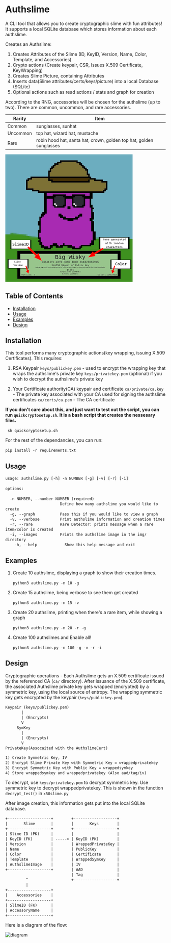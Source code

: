# Authslime	

A CLI tool that allows you to create cryptographic slime with fun attributes! It supports a local SQLite database which stores information about each authslime. 

Creates an Authslime:
 1. Creates Attributes of the Slime (ID, KeyID, Version, Name, Color, Template, and Accessories)
 2. Crypto actions (Create keypair, CSR, Issues X.509 Certificate, KeyWrapping)
 3. Creates Slime Picture, containing Attributes
 4. Inserts data(Slime attributes/certs/keys/picture) into a local Database (SQLite)
 5. Optional actions such as read actions / stats and graph for creation

According to the RNG, accessories will be chosen for the authslime (up to two). There are common, uncommon, and rare accessories. 

| Rarity    | Item |
| -------- | ------- |
| Common   | sunglasses, sunhat    |
| Uncommon | top hat, wizard hat, mustache     |
| Rare     | robin hood hat, santa hat, crown, golden top hat, golden sunglasses    |

![Example Slime](etc/exampleslime.png)


## Table of Contents

- [Installation](#installation)
- [Usage](#usage)
- [Examples](#examples)
- [Design](#design)

## Installation

This tool performs many cryptographic actions(key wrapping, issuing X.509 Certificates). This requires:

1) RSA Keypair 
`keys/publickey.pem` - used to encrypt the wrapping key that wraps the authslime's private key
`keys/privatekey.pem` (optional) if you wish to decrypt the authslime's private key

1) Your Certificate authority(CA) keypair and certificate
`ca/private/ca.key` - The private key associated with your CA used for signing the authslime certificates
`ca/certs/ca.pem` - The CA certificate

**If you don't care about this, and just want to test out the script, you can run ```quickcryptosetup.sh```. It is a bash script that creates the nessesary files.**

``` sh quickcryptosetup.sh```

For the rest of the dependancies, you can run:

```pip install -r requirements.txt```


## Usage

    usage: authslime.py [-h] -n NUMBER [-g] [-v] [-r] [-i]
      
    options:
      
      -n NUMBER, --number NUMBER (required)
                            Define how many authslime you would like to create
      -g, --graph           Pass this if you would like to view a graph
      -v, --verbose         Print authslime information and creation times
      -r, --rare            Rare Detector: prints message when a rare item/color is created
      -i, --images          Prints the authslime image in the img/ directory
	    -h, --help            Show this help message and exit

## Examples

1) Create 10 authslime, displaying a graph to show their creation times.

    `python3 authslime.py -n 10 -g`

2) Create 15 authslime, being verbose to see them get created

    `python3 authslime.py -n 15 -v`

3) Create 20 authslime, printing when there's a rare item,  while showing a graph

    `python3 authslime.py -n 20 -r -g`

4) Create 100 authslimes and Enable all!

    `python3 authslime.py -n 100 -g -v -r -i`

## Design

Cryptographic operations - Each Authslime gets an X.509 certificate issued by the referenced CA (`ca/` directory). After issuance of the X.509 certificate, the associated Authslime private key gets wrapped (encrypted) by a symmetric key, using the local source of entropy. The wrapping symmetric key gets encrypted by the keypair (`keys/publickey.pem`).

```
Keypair (keys/publickey.pem) 
       |
       | (Encrypts)
       V
     SymKey	  
       |
       | (Encrypts)
       V
PrivateKey(Assocaited with the AuthslimeCert)
```
	  
	1) Create Symmetric Key, IV
	2) Encrypt Slime Private Key with Symmetric Key = wrappedprivatekey
	3) Encrypt Symmetric Key with Public Key = wrappedsymkey
	4) Store wrappedsymkey and wrappedprivatekey (Also aad/tag/iv)
 To decrypt, use ```keys/privatekey.pem``` to decrypt symmetric key. 
 Use symmetric key to decrypt wrappedprivatekey. This is shown in the function ```decrypt_test()``` in ```x50slime.py``` 

After image creation, this information gets put into the local SQLite database. 

    +-------------------+        +-------------------+		  
    |       Slime       |        |       Keys        |
    +-------------------+        +-------------------+		 
    | Slime ID (PK)     |        |                   |        
    | KeyID (FK)        | -----> | KeyID (PK)        | 
    | Version           |        | WrappedPrivateKey |       
    | Name              |        | PublicKey         |        
    | Color             |        | Certificate       |		  
    | Template          |        | WrappedSymKey     |
    | AuthslimeImage    |        | IV                |
    +-------------------+        | AAD               |
                                 | Tag               |
             ^                   +-------------------+
             |
    +-------------------+  
    |    Accessories    |
    +-------------------+  
    | SlimeID (FK)      | 
    | AccessoryName     |
    +-------------------+ 

Here is a diagram of the flow:

![diagram](etc/diagram.jpg)
